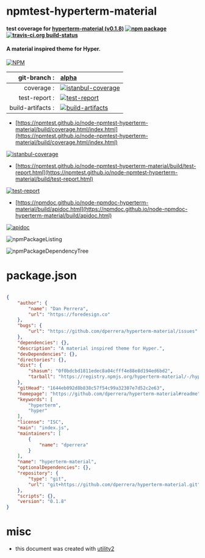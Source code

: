 # npmtest-hyperterm-material

#### test coverage for  [hyperterm-material (v0.1.8)](https://github.com/dperrera/hyperterm-material#readme)  [![npm package](https://img.shields.io/npm/v/npmtest-hyperterm-material.svg?style=flat-square)](https://www.npmjs.org/package/npmtest-hyperterm-material) [![travis-ci.org build-status](https://api.travis-ci.org/npmtest/node-npmtest-hyperterm-material.svg)](https://travis-ci.org/npmtest/node-npmtest-hyperterm-material)

#### A material inspired theme for Hyper.

[![NPM](https://nodei.co/npm/hyperterm-material.png?downloads=true&downloadRank=true&stars=true)](https://www.npmjs.com/package/hyperterm-material)

| git-branch : | [alpha](https://github.com/npmtest/node-npmtest-hyperterm-material/tree/alpha)|
|--:|:--|
| coverage : | [![istanbul-coverage](https://npmtest.github.io/node-npmtest-hyperterm-material/build/coverage.badge.svg)](https://npmtest.github.io/node-npmtest-hyperterm-material/build/coverage.html/index.html)|
| test-report : | [![test-report](https://npmtest.github.io/node-npmtest-hyperterm-material/build/test-report.badge.svg)](https://npmtest.github.io/node-npmtest-hyperterm-material/build/test-report.html)|
| build-artifacts : | [![build-artifacts](https://npmtest.github.io/node-npmtest-hyperterm-material/glyphicons_144_folder_open.png)](https://github.com/npmtest/node-npmtest-hyperterm-material/tree/gh-pages/build)|

- [https://npmtest.github.io/node-npmtest-hyperterm-material/build/coverage.html/index.html](https://npmtest.github.io/node-npmtest-hyperterm-material/build/coverage.html/index.html)

[![istanbul-coverage](https://npmtest.github.io/node-npmtest-hyperterm-material/build/screenCapture.buildCi.browser.%252Ftmp%252Fbuild%252Fcoverage.lib.html.png)](https://npmtest.github.io/node-npmtest-hyperterm-material/build/coverage.html/index.html)

- [https://npmtest.github.io/node-npmtest-hyperterm-material/build/test-report.html](https://npmtest.github.io/node-npmtest-hyperterm-material/build/test-report.html)

[![test-report](https://npmtest.github.io/node-npmtest-hyperterm-material/build/screenCapture.buildCi.browser.%252Ftmp%252Fbuild%252Ftest-report.html.png)](https://npmtest.github.io/node-npmtest-hyperterm-material/build/test-report.html)

- [https://npmdoc.github.io/node-npmdoc-hyperterm-material/build/apidoc.html](https://npmdoc.github.io/node-npmdoc-hyperterm-material/build/apidoc.html)

[![apidoc](https://npmdoc.github.io/node-npmdoc-hyperterm-material/build/screenCapture.buildCi.browser.%252Ftmp%252Fbuild%252Fapidoc.html.png)](https://npmdoc.github.io/node-npmdoc-hyperterm-material/build/apidoc.html)

![npmPackageListing](https://npmtest.github.io/node-npmtest-hyperterm-material/build/screenCapture.npmPackageListing.svg)

![npmPackageDependencyTree](https://npmtest.github.io/node-npmtest-hyperterm-material/build/screenCapture.npmPackageDependencyTree.svg)



# package.json

```json

{
    "author": {
        "name": "Dan Perrera",
        "url": "https://foredesign.co"
    },
    "bugs": {
        "url": "https://github.com/dperrera/hyperterm-material/issues"
    },
    "dependencies": {},
    "description": "A material inspired theme for Hyper.",
    "devDependencies": {},
    "directories": {},
    "dist": {
        "shasum": "0f0bdcbd1811edec8a04cfff4e88e8d194ed6bd2",
        "tarball": "https://registry.npmjs.org/hyperterm-material/-/hyperterm-material-0.1.8.tgz"
    },
    "gitHead": "1644eb092d8b838c57f54c99a32307e7d52c2e63",
    "homepage": "https://github.com/dperrera/hyperterm-material#readme",
    "keywords": [
        "hyperterm",
        "hyper"
    ],
    "license": "ISC",
    "main": "index.js",
    "maintainers": [
        {
            "name": "dperrera"
        }
    ],
    "name": "hyperterm-material",
    "optionalDependencies": {},
    "repository": {
        "type": "git",
        "url": "git+https://github.com/dperrera/hyperterm-material.git"
    },
    "scripts": {},
    "version": "0.1.8"
}
```



# misc
- this document was created with [utility2](https://github.com/kaizhu256/node-utility2)
